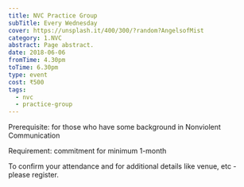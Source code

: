```yaml
---
title: NVC Practice Group
subTitle: Every Wednesday
cover: https://unsplash.it/400/300/?random?AngelsofMist
category: 1.NVC
abstract: Page abstract.
date: 2018-06-06
fromTime: 4.30pm
toTime: 6.30pm
type: event
cost: ₹500
tags:
  - nvc
  - practice-group
---
```


Prerequisite: for those who have some background in Nonviolent Communication

Requirement: commitment for minimum 1-month

To confirm your attendance and for additional details like venue, etc - please register.

